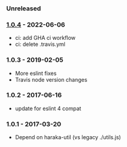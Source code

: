 ### Unreleased


### [1.0.4] - 2022-06-06

- ci: add GHA ci workflow
- ci: delete .travis.yml


### 1.0.3 - 2019-02-05

- More eslint fixes
- Travis node version changes


### 1.0.2 - 2017-06-16

- update for eslint 4 compat


### 1.0.1 - 2017-03-20

- Depend on haraka-util (vs legacy ./utils.js)


[1.0.4]: https://github.com/haraka/haraka-plugin-graph/releases/tag/1.0.4
